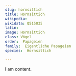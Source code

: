 ```yaml
---
slug: hornsittich
title: Hornsittich
wikipedia: 
wikidata: Q515035
latin:
image: Hornsittich
class: Vögel
order:  Papageien
family:  Eigentliche Papageien
species:  Hornsittich

---
```


I am content.
